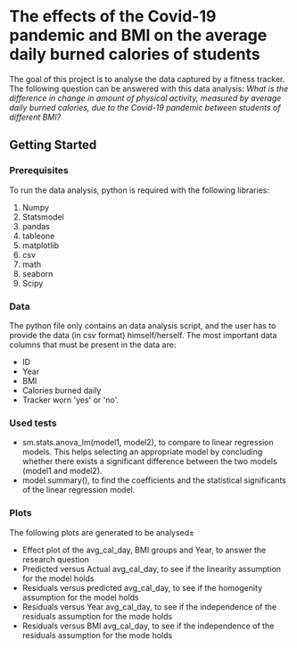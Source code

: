 # The effects of the Covid-19 pandemic and BMI on the average daily burned calories of students
The goal of this project is to analyse the data captured by a fitness tracker. The following question can be answered with this data analysis:
_What is the difference in change in amount of physical activity, measured by average daily burned calories, due to the Covid-19 pandemic between students of different BMI?_

## Getting Started

### Prerequisites
To run the data analysis, python is required with the following libraries:
1. Numpy
2. Statsmodel
3. pandas
4. tableone
5. matplotlib
6. csv
7. math
8. seaborn
9. Scipy

### Data
The python file only contains an data analysis script, and the user has to provide the data (in csv format) himself/herself.
The most important data columns that must be present in the data are: 
- ID
- Year
- BMI
- Calories burned daily
- Tracker worn 'yes' or 'no'.

### Used tests
- sm.stats.anova_lm(model1, model2), to compare to linear regression models. This helps selecting an appropriate model by concluding whether there exists a significant difference between the two models (model1 and model2).
- model.summary(), to find the coefficients and the statistical significants of the linear regression model.

### Plots
The following plots are generated to be analysed±
- Effect plot of the avg_cal_day, BMI groups and Year, to answer the research question
- Predicted versus Actual avg_cal_day, to see if the linearity assumption for the model holds
- Residuals versus predicted avg_cal_day, to see if the homogenity assumption for the model holds
- Residuals versus Year avg_cal_day, to see if the independence of the residuals assumption for the mode holds
- Residuals versus BMI avg_cal_day, to see if the independence of the residuals assumption for the mode holds

